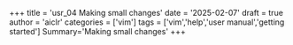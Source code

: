 +++
title = 'usr_04 Making small changes'
date = '2025-02-07'
draft = true
author = 'aiclr'
categories = ['vim']
tags = ['vim','help','user manual','getting started']
Summary='Making small changes'
+++